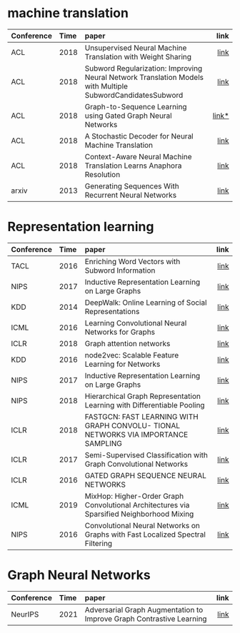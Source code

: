 # machine translation 
|Conference |Time |paper                                                                                          |      link|
|:----------|:----|:----------------------------------------------------------------------------------------------|---------:|
|ACL        |2018 |Unsupervised Neural Machine Translation with Weight Sharing                                    | [link][1]|
|ACL        |2018 |Subword Regularization: Improving Neural Network Translation Models with Multiple SubwordCandidatesSubword |[link][2]|   
|ACL        |2018 |Graph-to-Sequence Learning using Gated Graph Neural Networks                                   |[link*][3]|
|ACL        |2018 | A Stochastic Decoder for Neural Machine Translation             |[link][4]|
|ACL        |2018 |Context-Aware Neural Machine Translation Learns Anaphora Resolution            |[link][5]|
|arxiv       |2013 |Generating Sequences With Recurrent Neural Networks          |[link][19]|





# Representation learning
|Conference |Time |paper                                                                                          |      link|
|:----------|:----|:----------------------------------------------------------------------------------------------|---------:|
|TACL       |2016 |Enriching Word Vectors with Subword Information         |[link][6]|
|NIPS       |2017 |Inductive Representation Learning on Large Graphs         |[link][7]|
|KDD       |2014 |DeepWalk: Online Learning of Social Representations         |[link][8]|
|ICML      |2016 |Learning Convolutional Neural Networks for Graphs    |[link][9]|
|ICLR      |2018 |Graph attention networks    |[link][10]|
|KDD      |2016 |node2vec: Scalable Feature Learning for Networks    |[link][11]|
|NIPS      |2017 |Inductive Representation Learning on Large Graphs   |[link][12]|
|NIPS      |2018 |Hierarchical Graph Representation Learning with Differentiable Pooling  |[link][13]|
|ICLR      |2018 |FASTGCN: FAST LEARNING WITH GRAPH CONVOLU- TIONAL NETWORKS VIA IMPORTANCE SAMPLING  |[link][14]|
|ICLR      |2017 |Semi-Supervised Classification with Graph Convolutional Networks  |[link][15]|
|ICLR      |2016 |GATED GRAPH SEQUENCE NEURAL NETWORKS |[link][16]|
|ICML      |2019 |MixHop: Higher-Order Graph Convolutional Architectures via Sparsified Neighborhood Mixing |[link][17]|
|NIPS      |2016 |Convolutional Neural Networks on Graphs with Fast Localized Spectral Filtering |[link][18]|

# Graph Neural Networks
|Conference |Time |paper                                                                                          |      link|
|:----------|:----|:----------------------------------------------------------------------------------------------|---------:|
|NeurIPS       |2021 |Adversarial Graph Augmentation to Improve Graph Contrastive Learning        |[link][20]|







[1]:https://aclweb.org/anthology/papers/P/P18/P18-1005/
[2]:https://aclweb.org/anthology/papers/P/P18/P18-1007/
[3]:https://www.aclweb.org/anthology/P18-1026/
[4]:https://www.aclweb.org/anthology/P18-1115
[5]:https://www.aclweb.org/anthology/P18-1117
[6]:https://arxiv.org/pdf/1607.04606.pdf
[7]:http://papers.nips.cc/paper/6703-inductive-representation-learning-on-large-graphs.pdf
[8]:https://arxiv.org/pdf/1403.6652.pdf
[9]:https://arxiv.org/pdf/1605.05273.pdf
[10]:https://arxiv.org/pdf/1710.10903.pdf
[11]:https://cs.stanford.edu/people/jure/pubs/node2vec-kdd16.pdf
[12]:https://arxiv.org/pdf/1706.02216.pdf
[13]:https://arxiv.org/pdf/1806.08804.pdf
[14]:https://arxiv.org/pdf/1801.10247.pdf
[15]:https://arxiv.org/pdf/1609.02907.pdf
[16]:https://arxiv.org/pdf/1511.05493.pdf
[17]:https://arxiv.org/pdf/1905.00067.pdf
[18]:https://papers.nips.cc/paper/6081-convolutional-neural-networks-on-graphs-with-fast-localized-spectral-filtering.pdf
[19]:https://arxiv.org/pdf/1308.0850.pdf 
[20]:https://arxiv.org/pdf/2106.05819.pdf




